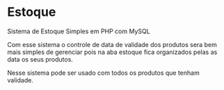 # Estoque
Sistema de Estoque Simples em PHP com MySQL

Com esse sistema o controle de data de validade dos produtos sera bem mais simples de gerenciar pois na aba estoque fica organizados pelas as data os seus produtos.

Nesse sistema pode ser usado com todos os produtos que tenham validade.
